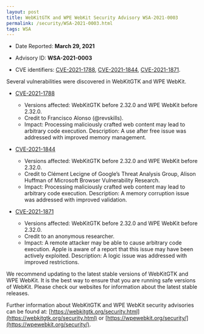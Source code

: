 ```yaml
---
layout: post
title: WebKitGTK and WPE WebKit Security Advisory WSA-2021-0003
permalink: /security/WSA-2021-0003.html
tags: WSA
---
```


* Date Reported: **March 29, 2021**

* Advisory ID: **WSA-2021-0003**

* CVE identifiers: [CVE-2021-1788](#CVE-2021-1788), [CVE-2021-1844](#CVE-2021-1844),
  [CVE-2021-1871](#CVE-2021-1871).


Several vulnerabilities were discovered in WebKitGTK and WPE WebKit.

* <a name="CVE-2021-1788" href="https://cve.mitre.org/cgi-bin/cvename.cgi?name=CVE-2021-1788">CVE-2021-1788</a>
  * Versions affected: WebKitGTK before 2.32.0 and WPE WebKit before
    2.32.0.
  * Credit to Francisco Alonso (@revskills).
  * Impact: Processing maliciously crafted web content may lead to
    arbitrary code execution. Description: A use after free issue was
    addressed with improved memory management.

* <a name="CVE-2021-1844" href="https://cve.mitre.org/cgi-bin/cvename.cgi?name=CVE-2021-1844">CVE-2021-1844</a>
  * Versions affected: WebKitGTK before 2.32.0 and WPE WebKit before
    2.32.0.
  * Credit to Clément Lecigne of Google’s Threat Analysis Group, Alison
    Huffman of Microsoft Browser Vulnerability Research.
  * Impact: Processing maliciously crafted web content may lead to
    arbitrary code execution. Description: A memory corruption issue was
    addressed with improved validation.

* <a name="CVE-2021-1871" href="https://cve.mitre.org/cgi-bin/cvename.cgi?name=CVE-2021-1871">CVE-2021-1871</a>
  * Versions affected: WebKitGTK before 2.32.0 and WPE WebKit before
    2.32.0.
  * Credit to an anonymous researcher.
  * Impact: A remote attacker may be able to cause arbitrary code
    execution. Apple is aware of a report that this issue may have been
    actively exploited. Description: A logic issue was addressed with
    improved restrictions.


We recommend updating to the latest stable versions of WebKitGTK and WPE
WebKit. It is the best way to ensure that you are running safe versions
of WebKit. Please check our websites for information about the latest
stable releases.

Further information about WebKitGTK and WPE WebKit security advisories can be found at:
[https://webkitgtk.org/security.html](https://webkitgtk.org/security.html) or [https://wpewebkit.org/security/](https://wpewebkit.org/security/).
